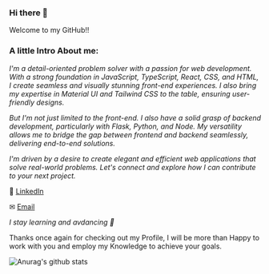 ### Hi there 👋

Welcome to my GitHub!!
### A little Intro About me:

_I'm a detail-oriented problem solver with a passion for web development. With a strong foundation in JavaScript, TypeScript, React, CSS, and HTML, I create seamless and visually stunning front-end experiences. I also bring my expertise in Material UI and Tailwind CSS to the table, ensuring user-friendly designs._

_But I'm not just limited to the front-end. I also have a solid grasp of backend development, particularly with Flask, Python, and Node. My versatility allows me to bridge the gap between frontend and backend seamlessly, delivering end-to-end solutions._

_I'm driven by a desire to create elegant and efficient web applications that solve real-world problems. Let's connect and explore how I can contribute to your next project._

🔗 [LinkedIn](https://www.linkedin.com/in/samuelokoli/)

✉ [Email](mailto:okolisamuel21@gmail.com)

_I stay learning and avdancing 🎉_ 
<!-- TODO - addeing Twitter, facebook and Website or Portfolio sites and Other Freelance sites.
- 🔗 [Twitter](https://www.linkedin.com/in/samuelokoli/)
-->

Thanks once again for checking out my Profile, I will be more than Happy to work with you and employ my Knowledge to achieve your goals.


![Anurag's github stats](https://github-readme-stats.vercel.app/api?username=x4mu-l&show_icons=true&title_color=ffffff&theme=dracula&icon_color=#7FFF00)
<!--
**X4MU-L/X4MU-L** is a ✨ _special_ ✨ repository because its `README.md` (this file) appears on your GitHub profile.

Here are some ideas to get you started:

- 🔭 I’m currently working on ...
- 🌱 I’m currently learning ...
- 👯 I’m looking to collaborate on ...
- 🤔 I’m looking for help with ...
- 💬 Ask me about ...
- 📫 How to reach me: ...
- 😄 Pronouns: ...
- ⚡ Fun fact: ...
-->
